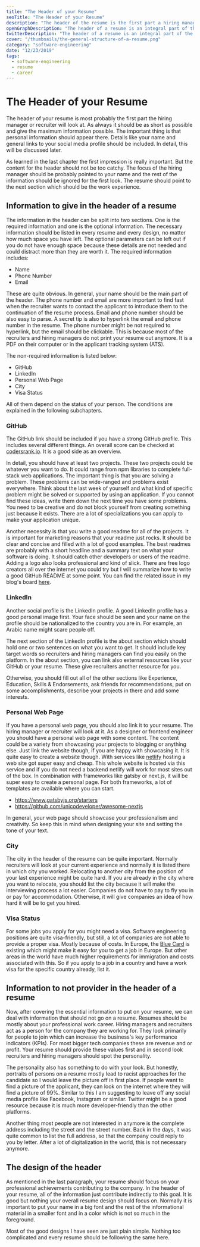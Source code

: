 ```yaml
---
title: "The Header of your Resume"
seoTitle: "The Header of your Resume"
description: "The header of the resume is the first part a hiring manager or recruiter will look at. Do you want to check how to write the best header for resumes? It includes a lot of techniques but most important: Sometimes less is more."
openGraphDescription: "The header of a resume is an integral part of the resume. It is the first section hiring managers or recruiters will see and evaluate. It is the first impression that can give you the advantage to get hired."
twitterDescription: "The header of a resume is an integral part of the resume. It is the first section hiring managers or recruiters will see and evaluate. It is the first impression that can give you the advantage to get hired."
cover: "/thumbnails/the-general-structure-of-a-resume.png"
category: "software-engineering"
date: "12/23/2019"
tags:
  - software-engineering
  - resume
  - career
---
```


# The Header of your Resume

The header of your resume is most probably the first part the hiring manager or recruiter will look at. As always it should be as short as possible and give the maximum information possible. The important thing is that personal information should appear there. Details like your name and general links to your social media profile should be included. In detail, this will be discussed later.

As learned in the last chapter the first impression is really important. But the content for the header should not be too catchy. The focus of the hiring manager should be probably pointed to your name and the rest of the information should be ignored for the first look. The resume should point to the next section which should be the work experience.

## Information to give in the header of a resume

The information in the header can be split into two sections. One is the required information and one is the optional information. The necessary information should be listed in every resume and every design, no matter how much space you have left. The optional parameters can be left out if you do not have enough space because these details are not needed and could distract more than they are worth it. The required information includes:

- Name
- Phone Number
- Email

These are quite obvious. In general, your name should be the main part of the header. The phone number and email are more important to find fast when the recruiter wants to contact the applicant to introduce them to the continuation of the resume process. Email and phone number should be also easy to parse. A secret tip is also to hyperlink the email and phone number in the resume. The phone number might be not required to hyperlink, but the email should be clickable. This is because most of the recruiters and hiring managers do not print your resume out anymore. It is a PDF on their computer or in the applicant tracking system (ATS).

The non-required information is listed below:

- GitHub
- LinkedIn
- Personal Web Page
- City
- Visa Status

All of them depend on the status of your person. The conditions are explained in the following subchapters.

### GitHub

The GitHub link should be included if you have a strong GitHub profile. This includes several different things. An overall score can be checked at [codersrank.io](https://codersrank.io). It is a good side as an overview.

In detail, you should have at least two projects. These two projects could be whatever you want to do. It could range from npm libraries to complete full-stack web applications. The important thing is that you are solving a problem. These problems can be wide-ranged and problems exist everywhere. Think about the last week of yourself and what kind of specific problem might be solved or supported by using an application. If you cannot find these ideas, write them down the next time you have some problems. You need to be creative and do not block yourself from creating something just because it exists. There are a lot of specializations you can apply to make your application unique.

Another necessity is that you write a good readme for all of the projects. It is important for marketing reasons that your readme just rocks. It should be clear and concise and filled with a lot of good examples. The best readmes are probably with a short headline and a summary text on what your software is doing. It should catch other developers or users of the readme. Adding a logo also looks professional and kind of slick. There are free logo creators all over the internet you could try but I will summarize how to write a good GitHub README at some point. You can find the related issue in my blog's board [here](https://github.com/igeligel/personal-site/issues/88).

### LinkedIn

Another social profile is the LinkedIn profile. A good LinkedIn profile has a good personal image first. Your face should be seen and your name on the profile should be nationalized to the country you are in. For example, an Arabic name might scare people off.

The next section of the LinkedIn profile is the about section which should hold one or two sentences on what you want to get. It should include key target words so recruiters and hiring managers can find you easily on the platform. In the about section, you can link also external resources like your GitHub or your resume. These give recruiters another resource for you.

Otherwise, you should fill out all of the other sections like Experience, Education, Skills & Endorsements, ask friends for recommendations, put on some accomplishments, describe your projects in there and add some interests.

### Personal Web Page

If you have a personal web page, you should also link it to your resume. The hiring manager or recruiter will look at it. As a designer or frontend engineer you should have a personal web page with some content. The content could be a variety from showcasing your projects to blogging or anything else. Just link the website though, if you are happy with showcasing it. It is quite easy to create a website though. With services like [netlify](https://www.netlify.com/) hosting a web site got super easy and cheap. This whole website is hosted via this service and if you do not need a backend netlify will work for most sites out of the box. In combination with frameworks like gatsby or next.js, it will be super easy to create a personal page. For both frameworks, a lot of templates are available where you can start.

- https://www.gatsbyjs.org/starters
- https://github.com/unicodeveloper/awesome-nextjs

In general, your web page should showcase your professionalism and creativity. So keep this in mind when designing your site and setting the tone of your text.

### City

The city in the header of the resume can be quite important. Normally recruiters will look at your current experience and normally it is listed there in which city you worked. Relocating to another city from the position of your last experience might be quite hard. If you are already in the city where you want to relocate, you should list the city because it will make the interviewing process a lot easier. Companies do not have to pay to fly you in or pay for accommodation. Otherwise, it will give companies an idea of how hard it will be to get you hired.

### Visa Status

For some jobs you apply for you might need a visa. Software engineering positions are quite visa-friendly, but still, a lot of companies are not able to provide a proper visa. Mostly because of costs. In Europe, the [Blue Card](https://www.apply.eu/) is existing which might make it easy for you to get a job in Europe. But other areas in the world have much higher requirements for immigration and costs associated with this. So if you apply to a job in a country and have a work visa for the specific country already, list it.

## Information to not provider in the header of a resume

Now, after covering the essential information to put on your resume, we can deal with information that should not go on a resume. Resumes should be mostly about your professional work career. Hiring managers and recruiters act as a person for the company they are working for. They look primarily for people to join which can increase the business's key performance indicators (KPIs). For most bigger tech companies these are revenue and or profit. Your resume should provide these values first and in second look recruiters and hiring managers should spot the personality.

The personality also has something to do with your look. But honestly, portraits of persons on a resume mostly lead to racist approaches for the candidate so I would leave the picture off in first place. If people want to find a picture of the applicant, they can look on the internet where they will find a picture of 99%. Similar to this I am suggesting to leave off any social media profile like Facebook, Instagram or similar. Twitter might be a good resource because it is much more developer-friendly than the other platforms.

Another thing most people are not interested in anymore is the complete address including the street and the street number. Back in the days, it was quite common to list the full address, so that the company could reply to you by letter. After a lot of digitalization in the world, this is not necessary anymore.

## The design of the header

As mentioned in the last paragraph, your resume should focus on your professional achievements contributing to the company. In the header of your resume, all of the information just contribute indirectly to this goal. It is good but nothing your overall resume design should focus on. Normally it is important to put your name in a big font and the rest of the informational material in a smaller font and in a color which is not so much in the foreground.

Most of the good designs I have seen are just plain simple. Nothing too complicated and every resume should be following the same here.
